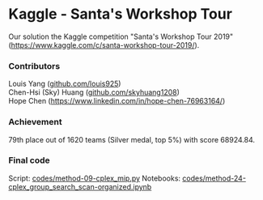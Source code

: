 # Kaggle - Santa's Workshop Tour
 Our solution the Kaggle competition "Santa's Workshop Tour 2019" (https://www.kaggle.com/c/santa-workshop-tour-2019/).

### Contributors ###
Louis Yang ([github.com/louis925](http://github.com/louis925))  
Chen-Hsi (Sky) Huang ([github.com/skyhuang1208](http://github.com/skyhuang1208))  
Hope Chen (https://www.linkedin.com/in/hope-chen-76963164/)

### Achievement ###
79th place out of 1620 teams (Silver medal, top 5%) with score 68924.84.

### Final code ###
Script: [codes/method-09-cplex_mip.py](https://github.com/louis925/kaggle-santa-tour/blob/master/codes/method-09-cplex_mip.py)
Notebooks: [codes/method-24-cplex_group_search_scan-organized.ipynb](https://github.com/louis925/kaggle-santa-tour/blob/master/codes/method-24-cplex_group_search_scan-organized.ipynb)
